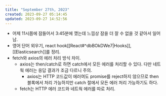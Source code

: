 ```yaml
---
title: "September 27th, 2023"
created: 2023-09-27 05:14:45
updated: 2023-09-27 14:52:56
---
```

  * 어제 11시쯤에 잠들어서 3:45분에 깼는데 느낌상 잠을 더 잘 수 없을 것 같아서 일어남.
  * 영어 단어 외우기, react hook[[React#^dbBOkDWe7|Hooks]], [[Elasticsearch]]를 정리.
  * fetch와 axios의 에러 처리 방식 차이.
    * axios는  then/catch로 하면 catch에서 모든 에러를 처리할 수 있다. 다만 네트웍 에러는 응답 결과가 조금 다르니 주의.
      * axios는 HTTP 코드값이 에러여도 promise를 reject하지 않으므로 then 블록에서 처리 가능하지만 catch 절에서 모든 에러 처리 가능하기도 하다. 
    * fetch는 HTTP 에러 코드와 네트웍 에러를 따로 처리.  